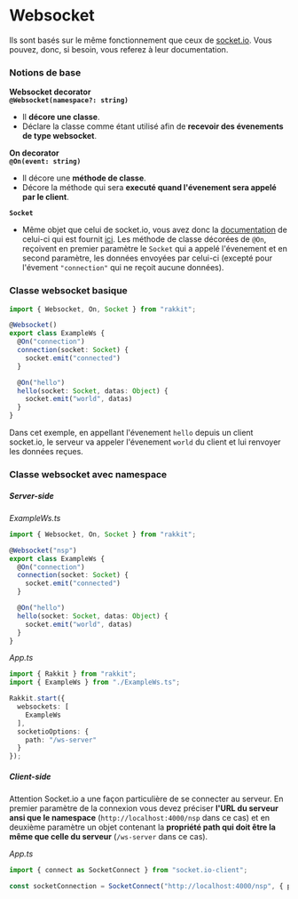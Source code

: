 # Websocket
Ils sont basés sur le même fonctionnement que ceux de [socket.io](https://socket.io). Vous pouvez, donc, si besoin, vous referez à leur documentation.

### Notions de base
**Websocket decorator**  
**`@Websocket(namespace?: string)`**  
- Il **décore une classe**.  
- Déclare la classe comme étant utilisé afin de **recevoir des évenements de type websocket**.

**On decorator**  
**`@On(event: string)`**  
- Il décore une **méthode de classe**.
- Décore la méthode qui sera **executé quand l'évenement sera appelé par le client**.

**`Socket`**  
- Même objet que celui de socket.io, vous avez donc la [documentation](https://socket.io/docs/server-api#Socket) de celui-ci qui est fournit [ici](https://socket.io/docs/server-api#Socket).
Les méthode de classe décorées de `@On`, reçoivent en premier paramètre le `Socket` qui a appelé l'évenement et en second paramètre, les données envoyées par celui-ci (excepté pour l'évement `"connection"` qui ne reçoit aucune données).

### Classe websocket basique
```typescript
import { Websocket, On, Socket } from "rakkit";

@Websocket()
export class ExampleWs {
  @On("connection")
  connection(socket: Socket) {
    socket.emit("connected")
  }

  @On("hello")
  hello(socket: Socket, datas: Object) {
    socket.emit("world", datas)
  }
}
```
Dans cet exemple, en appellant l'évenement `hello` depuis un client socket.io, le serveur va appeler l'évenement `world` du client et lui renvoyer les données reçues.

### Classe websocket avec namespace

##### Server-side
_ExampleWs.ts_
```typescript
import { Websocket, On, Socket } from "rakkit";

@Websocket("nsp")
export class ExampleWs {
  @On("connection")
  connection(socket: Socket) {
    socket.emit("connected")
  }

  @On("hello")
  hello(socket: Socket, datas: Object) {
    socket.emit("world", datas)
  }
}
```

_App.ts_
```typescript
import { Rakkit } from "rakkit";
import { ExampleWs } from "./ExampleWs.ts";

Rakkit.start({
  websockets: [
    ExampleWs
  ],
  socketioOptions: {
    path: "/ws-server"
  }
});
```

##### Client-side
Attention Socket.io a une façon particulière de se connecter au serveur. En premier paramètre de la connexion vous devez préciser **l'URL du serveur ansi que le namespace** (`http://localhost:4000/nsp` dans ce cas) et en deuxième paramètre un objet contenant la **propriété path qui doit être la même que celle du serveur** (`/ws-server` dans ce cas).  

_App.ts_
```typescript
import { connect as SocketConnect } from "socket.io-client";

const socketConnection = SocketConnect("http://localhost:4000/nsp", { path: "/ws-server" });
```

